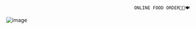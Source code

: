                                                     ONLINE FOOD ORDER🧑‍🍳🍽️

![image](https://github.com/padmapriyanka25/Prodigy-Internship-TASK-1/assets/141168800/69961e46-e93a-459f-a7dc-cd002e123a79)
